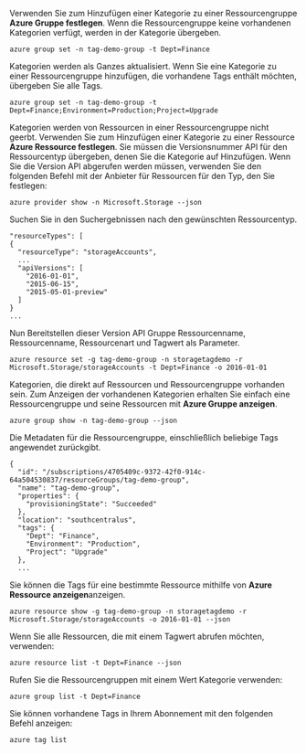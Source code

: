 Verwenden Sie zum Hinzufügen einer Kategorie zu einer Ressourcengruppe **Azure Gruppe festlegen**. Wenn die Ressourcengruppe keine vorhandenen Kategorien verfügt, werden in der Kategorie übergeben.

    azure group set -n tag-demo-group -t Dept=Finance

Kategorien werden als Ganzes aktualisiert. Wenn Sie eine Kategorie zu einer Ressourcengruppe hinzufügen, die vorhandene Tags enthält möchten, übergeben Sie alle Tags. 

    azure group set -n tag-demo-group -t Dept=Finance;Environment=Production;Project=Upgrade

Kategorien werden von Ressourcen in einer Ressourcengruppe nicht geerbt. Verwenden Sie zum Hinzufügen einer Kategorie zu einer Ressource **Azure Ressource festlegen**. Sie müssen die Versionsnummer API für den Ressourcentyp übergeben, denen Sie die Kategorie auf Hinzufügen. Wenn Sie die Version API abgerufen werden müssen, verwenden Sie den folgenden Befehl mit der Anbieter für Ressourcen für den Typ, den Sie festlegen:

    azure provider show -n Microsoft.Storage --json

Suchen Sie in den Suchergebnissen nach den gewünschten Ressourcentyp.

    "resourceTypes": [
    {
      "resourceType": "storageAccounts",
      ...
      "apiVersions": [
        "2016-01-01",
        "2015-06-15",
        "2015-05-01-preview"
      ]
    }
    ...

Nun Bereitstellen dieser Version API Gruppe Ressourcenname, Ressourcenname, Ressourcenart und Tagwert als Parameter.

    azure resource set -g tag-demo-group -n storagetagdemo -r Microsoft.Storage/storageAccounts -t Dept=Finance -o 2016-01-01

Kategorien, die direkt auf Ressourcen und Ressourcengruppe vorhanden sein. Zum Anzeigen der vorhandenen Kategorien erhalten Sie einfach eine Ressourcengruppe und seine Ressourcen mit **Azure Gruppe anzeigen**.

    azure group show -n tag-demo-group --json
    
Die Metadaten für die Ressourcengruppe, einschließlich beliebige Tags angewendet zurückgibt.
    
    {
      "id": "/subscriptions/4705409c-9372-42f0-914c-64a504530837/resourceGroups/tag-demo-group",
      "name": "tag-demo-group",
      "properties": {
        "provisioningState": "Succeeded"
      },
      "location": "southcentralus",
      "tags": {
        "Dept": "Finance",
        "Environment": "Production",
        "Project": "Upgrade"
      },
      ...

Sie können die Tags für eine bestimmte Ressource mithilfe von **Azure Ressource anzeigen**anzeigen.

    azure resource show -g tag-demo-group -n storagetagdemo -r Microsoft.Storage/storageAccounts -o 2016-01-01 --json
    
Wenn Sie alle Ressourcen, die mit einem Tagwert abrufen möchten, verwenden:

    azure resource list -t Dept=Finance --json
    
Rufen Sie die Ressourcengruppen mit einem Wert Kategorie verwenden:

    azure group list -t Dept=Finance
        
Sie können vorhandene Tags in Ihrem Abonnement mit den folgenden Befehl anzeigen:

    azure tag list

